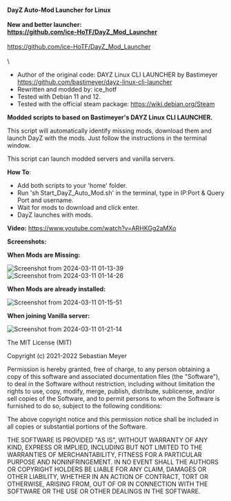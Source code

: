 **DayZ Auto-Mod Launcher for Linux**
\
\
**New and better launcher:**
\
**https://github.com/ice-HoTF/DayZ_Mod_Launcher**
\
\
https://github.com/ice-HoTF/DayZ_Mod_Launcher
\
\
\
- Author of the original code: DAYZ Linux CLI LAUNCHER by Bastimeyer https://github.com/bastimeyer/dayz-linux-cli-launcher
- Rewritten and modded by: ice_hotf
- Tested with Debian 11 and 12.
- Tested with the official steam package: https://wiki.debian.org/Steam


**Modded scripts to based on Bastimeyer's DAYZ Linux CLI LAUNCHER.**

This script will automatically identify missing mods, download them and launch DayZ with the mods.
Just follow the instructions in the terminal window.

This script can launch modded servers and vanilla servers.

  **How To**:

- Add both scripts to your 'home' folder.
- Run 'sh Start_DayZ_Auto_Mod.sh' in the terminal, type in IP:Port & Query Port and username. 
- Wait for mods to download and click enter.
- DayZ launches with mods.

**Video:**
https://www.youtube.com/watch?v=ARHKGg2aMXo

**Screenshots:**



**When Mods are Missing:**

![Screenshot from 2024-03-11 01-13-39](https://github.com/ice-HoTF/DayZ_Auto_Mod_Launcher/assets/162713879/63fe82ec-aeb0-4d25-b8a1-8c8f215c3634)
![Screenshot from 2024-03-11 01-14-26](https://github.com/ice-HoTF/DayZ_Auto_Mod_Launcher/assets/162713879/981d1859-208c-4b1f-a7ab-eaf528ddceec)


**When Mods are already installed:**

![Screenshot from 2024-03-11 01-15-51](https://github.com/ice-HoTF/DayZ_Auto_Mod_Launcher/assets/162713879/fe23aaf5-a1b8-4f74-a0f2-3a4ca93bd77a)



**When joining Vanilla server:**

![Screenshot from 2024-03-11 01-21-14](https://github.com/ice-HoTF/DayZ_Auto_Mod_Launcher/assets/162713879/bfe2a703-b0db-4ef7-a7e9-7404f27e5dd8)




The MIT License (MIT)

Copyright (c) 2021-2022 Sebastian Meyer

Permission is hereby granted, free of charge, to any person obtaining a copy of
this software and associated documentation files (the "Software"), to deal in
the Software without restriction, including without limitation the rights to
use, copy, modify, merge, publish, distribute, sublicense, and/or sell copies of
the Software, and to permit persons to whom the Software is furnished to do so,
subject to the following conditions:

The above copyright notice and this permission notice shall be included in all
copies or substantial portions of the Software.

THE SOFTWARE IS PROVIDED "AS IS", WITHOUT WARRANTY OF ANY KIND, EXPRESS OR
IMPLIED, INCLUDING BUT NOT LIMITED TO THE WARRANTIES OF MERCHANTABILITY, FITNESS
FOR A PARTICULAR PURPOSE AND NONINFRINGEMENT. IN NO EVENT SHALL THE AUTHORS OR
COPYRIGHT HOLDERS BE LIABLE FOR ANY CLAIM, DAMAGES OR OTHER LIABILITY, WHETHER
IN AN ACTION OF CONTRACT, TORT OR OTHERWISE, ARISING FROM, OUT OF OR IN
CONNECTION WITH THE SOFTWARE OR THE USE OR OTHER DEALINGS IN THE SOFTWARE.
